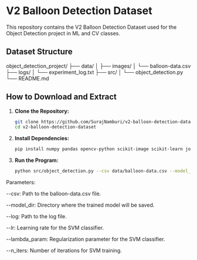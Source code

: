 # V2 Balloon Detection Dataset

This repository contains the V2 Balloon Detection Dataset used for the Object Detection project in ML and CV classes.

## Dataset Structure

object_detection_project/
├── data/
│   ├── images/
│   └── balloon-data.csv
├── logs/
│   └── experiment_log.txt
├── src/
│   └── object_detection.py
└── README.md


## How to Download and Extract

1. **Clone the Repository:**
   ```bash
   git clone https://github.com/SurajNamburi/v2-balloon-detection-dataset.git
   cd v2-balloon-detection-dataset

2. **Install Dependencies:**
   ```bash
   pip install numpy pandas opencv-python scikit-image scikit-learn joblib opencv-python requests


4. **Run the Program:**
   ```bash
   python src/object_detection.py --csv data/balloon-data.csv --model_dir models/ --log logs/experiment_log.txt --lr 0.001 --lambda_param 0.01 --n_iters 1000

Parameters:

--csv: Path to the balloon-data.csv file.

--model_dir: Directory where the trained model will be saved.

--log: Path to the log file.

--lr: Learning rate for the SVM classifier.

--lambda_param: Regularization parameter for the SVM classifier.

--n_iters: Number of iterations for SVM training.
